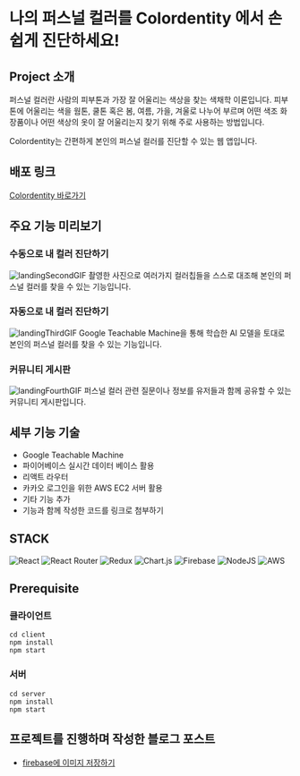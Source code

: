 # 나의 퍼스널 컬러를 Colordentity 에서 손쉽게 진단하세요!

## Project 소개
퍼스널 컬러란 사람의 피부톤과 가장 잘 어울리는 색상을 찾는 색채학 이론입니다.
피부톤에 어울리는 색을 웜톤, 쿨톤 혹은 봄, 여름, 가을, 겨울로 나누어 부르며 어떤 색조 화장품이나 어떤 색상의 옷이 잘 어울리는지 찾기 위해 주로 사용하는 방법입니다.

Colordentity는 간편하게 본인의 퍼스널 컬러를 진단할 수 있는 웹 앱입니다.

## 배포 링크
[Colordentity 바로가기](https://personal-color-62f62.web.app/)

## 주요 기능 미리보기
### 수동으로 내 컬러 진단하기
![landingSecondGIF](https://user-images.githubusercontent.com/61301574/184644968-7632483c-304e-4734-8130-ecb1e27051d6.gif)
촬영한 사진으로 여러가지 컬러칩들을 스스로 대조해 본인의 퍼스널 컬러를 찾을 수 있는 기능입니다.


### 자동으로 내 컬러 진단하기
![landingThirdGIF](https://user-images.githubusercontent.com/61301574/184644986-e6b1fcb3-6fbd-49df-b65f-38e6bad04a95.gif)
Google Teachable Machine을 통해 학습한 AI 모델을 토대로 본인의 퍼스널 컬러를 찾을 수 있는 기능입니다.


### 커뮤니티 게시판
![landingFourthGIF](https://user-images.githubusercontent.com/61301574/184644994-6bfdc690-1247-455a-957b-6394aca8abb3.gif)
퍼스널 컬러 관련 질문이나 정보를 유저들과 함께 공유할 수 있는 커뮤니티 게시판입니다.


## 세부 기능 기술
* Google Teachable Machine
* 파이어베이스 실시간 데이터 베이스 활용
* 리액트 라우터
* 카카오 로그인을 위한 AWS EC2 서버 활용
* 기타 기능 추가
* 기능과 함께 작성한 코드를 링크로 첨부하기

## STACK
![React](https://img.shields.io/badge/react-%2320232a.svg?style=for-the-badge&logo=react&logoColor=%2361DAFB) ![React Router](https://img.shields.io/badge/React_Router-CA4245?style=for-the-badge&logo=react-router&logoColor=white) ![Redux](https://img.shields.io/badge/redux-%23593d88.svg?style=for-the-badge&logo=redux&logoColor=white) ![Chart.js](https://img.shields.io/badge/chart.js-F5788D.svg?style=for-the-badge&logo=chart.js&logoColor=white) ![Firebase](https://img.shields.io/badge/firebase-%23039BE5.svg?style=for-the-badge&logo=firebase) ![NodeJS](https://img.shields.io/badge/node.js-6DA55F?style=for-the-badge&logo=node.js&logoColor=white) ![AWS](https://img.shields.io/badge/AWS-%23FF9900.svg?style=for-the-badge&logo=amazon-aws&logoColor=white)
 
## Prerequisite
### 클라이언트
```
cd client
npm install
npm start
```
### 서버
```
cd server
npm install
npm start
```

## 프로젝트를 진행하며 작성한 블로그 포스트
* [firebase에 이미지 저장하기](https://o-yeon.tistory.com/199)